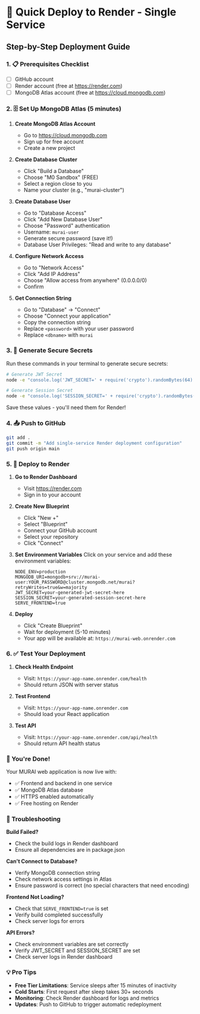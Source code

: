 # 🚀 Quick Deploy to Render - Single Service

## Step-by-Step Deployment Guide

### 1. 📋 Prerequisites Checklist
- [ ] GitHub account
- [ ] Render account (free at https://render.com)
- [ ] MongoDB Atlas account (free at https://cloud.mongodb.com)

### 2. 🗄️ Set Up MongoDB Atlas (5 minutes)

1. **Create MongoDB Atlas Account**
   - Go to https://cloud.mongodb.com
   - Sign up for free account
   - Create a new project

2. **Create Database Cluster**
   - Click "Build a Database"
   - Choose "M0 Sandbox" (FREE)
   - Select a region close to you
   - Name your cluster (e.g., "murai-cluster")

3. **Create Database User**
   - Go to "Database Access"
   - Click "Add New Database User"
   - Choose "Password" authentication
   - Username: `murai-user`
   - Generate secure password (save it!)
   - Database User Privileges: "Read and write to any database"

4. **Configure Network Access**
   - Go to "Network Access"
   - Click "Add IP Address"
   - Choose "Allow access from anywhere" (0.0.0.0/0)
   - Confirm

5. **Get Connection String**
   - Go to "Database" → "Connect"
   - Choose "Connect your application"
   - Copy the connection string
   - Replace `<password>` with your user password
   - Replace `<dbname>` with `murai`

### 3. 🔐 Generate Secure Secrets

Run these commands in your terminal to generate secure secrets:

```bash
# Generate JWT Secret
node -e "console.log('JWT_SECRET=' + require('crypto').randomBytes(64).toString('hex'))"

# Generate Session Secret  
node -e "console.log('SESSION_SECRET=' + require('crypto').randomBytes(64).toString('hex'))"
```

Save these values - you'll need them for Render!

### 4. 📤 Push to GitHub

```bash
git add .
git commit -m "Add single-service Render deployment configuration"
git push origin main
```

### 5. 🚀 Deploy to Render

1. **Go to Render Dashboard**
   - Visit https://render.com
   - Sign in to your account

2. **Create New Blueprint**
   - Click "New +"
   - Select "Blueprint"
   - Connect your GitHub account
   - Select your repository
   - Click "Connect"

3. **Set Environment Variables**
   Click on your service and add these environment variables:
   
   ```
   NODE_ENV=production
   MONGODB_URI=mongodb+srv://murai-user:YOUR_PASSWORD@cluster.mongodb.net/murai?retryWrites=true&w=majority
   JWT_SECRET=your-generated-jwt-secret-here
   SESSION_SECRET=your-generated-session-secret-here
   SERVE_FRONTEND=true
   ```

4. **Deploy**
   - Click "Create Blueprint"
   - Wait for deployment (5-10 minutes)
   - Your app will be available at: `https://murai-web.onrender.com`

### 6. ✅ Test Your Deployment

1. **Check Health Endpoint**
   - Visit: `https://your-app-name.onrender.com/health`
   - Should return JSON with server status

2. **Test Frontend**
   - Visit: `https://your-app-name.onrender.com`
   - Should load your React application

3. **Test API**
   - Visit: `https://your-app-name.onrender.com/api/health`
   - Should return API health status

### 🎉 You're Done!

Your MURAI web application is now live with:
- ✅ Frontend and backend in one service
- ✅ MongoDB Atlas database
- ✅ HTTPS enabled automatically
- ✅ Free hosting on Render

### 🔧 Troubleshooting

**Build Failed?**
- Check the build logs in Render dashboard
- Ensure all dependencies are in package.json

**Can't Connect to Database?**
- Verify MongoDB connection string
- Check network access settings in Atlas
- Ensure password is correct (no special characters that need encoding)

**Frontend Not Loading?**
- Check that `SERVE_FRONTEND=true` is set
- Verify build completed successfully
- Check server logs for errors

**API Errors?**
- Check environment variables are set correctly
- Verify JWT_SECRET and SESSION_SECRET are set
- Check server logs in Render dashboard

### 💡 Pro Tips

- **Free Tier Limitations**: Service sleeps after 15 minutes of inactivity
- **Cold Starts**: First request after sleep takes 30+ seconds
- **Monitoring**: Check Render dashboard for logs and metrics
- **Updates**: Push to GitHub to trigger automatic redeployment
